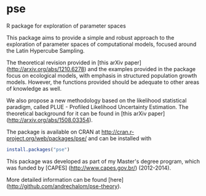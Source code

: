 # pse
R package for exploration of parameter spaces

This package aims to provide a simple and robust approach to the exploration of parameter spaces of
computational models, focused around the Latin Hypercube Sampling. 

The theoretical revision provided in [this arXiv paper] (http://arxiv.org/abs/1210.6278) 
and the examples provided in the package focus on ecological models, with emphasis in structured 
population growth models. However, the functions provided should be adequate to other areas of knowledge as well.

We also propose a new methodology based on the likelihood statistical paradigm, called
PLUE - Profiled Likelihood Uncertainty Estimation. The theoretical background for it can be found
in [this arXiv paper] (http://arxiv.org/abs/1508.03354).

The package is available on CRAN at http://cran.r-project.org/web/packages/pse/ and can be installed with
```R
install.packages("pse")
``` 

This package was developed as part of my Master's degree program, which was funded by 
[CAPES] (http://www.capes.gov.br/) (2012-2014).

More detailed information can be found [here] (http://github.com/andrechalom/pse-theory).
